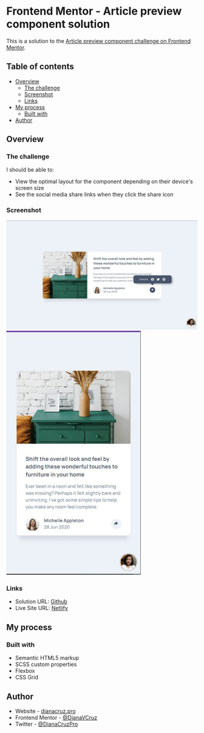# Frontend Mentor - Article preview component solution

This is a solution to the [Article preview component challenge on Frontend Mentor](https://www.frontendmentor.io/challenges/article-preview-component-dYBN_pYFT). 

## Table of contents

- [Overview](#overview)
  - [The challenge](#the-challenge)
  - [Screenshot](#screenshot)
  - [Links](#links)
- [My process](#my-process)
  - [Built with](#built-with)
- [Author](#author)

## Overview

### The challenge

I should be able to:

- View the optimal layout for the component depending on their device's screen size
- See the social media share links when they click the share icon

### Screenshot

<img src="./images/desktop-active-state.jpg">
<img src="./images/mobile-design.jpg">

### Links

- Solution URL: [Github](https://your-solution-url.com)
- Live Site URL: [Netlify](https://your-live-site-url.com)

## My process

### Built with

- Semantic HTML5 markup
- SCSS custom properties
- Flexbox
- CSS Grid

## Author

- Website - [dianacruz.pro](https://dianacruz.pro)
- Frontend Mentor - [@DianaVCruz](https://www.frontendmentor.io/profile/DianaVCruz)
- Twitter - [@DianaCruzPro](https://www.twitter.com/DianaCruzPro)
